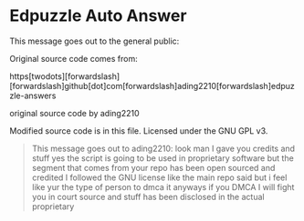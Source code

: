 # Edpuzzle Auto Answer

This message goes out to the general public: 

Original source code comes from:

https[twodots][forwardslash][forwardslash]github[dot]com[forwardslash]ading2210[forwardslash]edpuzzle-answers

original source code by ading2210

Modified source code is in this file. Licensed under the GNU GPL v3.

> This message goes out to ading2210:
> look man I gave you credits and stuff 
> yes the script is going to be used in proprietary software but the segment that comes from your repo has been open sourced and credited
> I followed the GNU license like the main repo said but i feel like yur the type of person to dmca it anyways
> if you DMCA I will fight you in court
> source and stuff has been disclosed in the actual proprietary 
